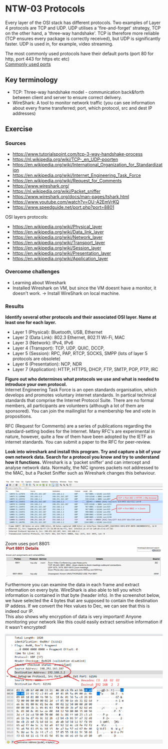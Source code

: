 # NTW-03 Protocols
Every layer of the OSI stack has different protocols. Two examples of Layer 4 protocols are TCP and UDP.
UDP utilises a 'fire-and-forget' strategy, TCP on the other hand, a 'three-way handshake'. TCP is therefore more reliable (TCP ensures every package is correctly received), but UDP is significantly faster.
UDP is used in, for example, video streaming. 

The most commonly used protocols have their default ports (port 80 for http, port 443 for https etc etc)  
[Commonly used ports](https://nl.wikipedia.org/wiki/TCP-_en_UDP-poorten)

## Key terminology
- TCP: Three-way handshake model - communication back&forth between client and server to ensure correct delivery.
- WireShark: A tool to monitor network traffic (you can see information about every frame transferred; port, which protocol, src and dest IP addresses)


## Exercise
### Sources
- https://www.tutorialspoint.com/tcp-3-way-handshake-process
- https://nl.wikipedia.org/wiki/TCP-_en_UDP-poorten
- https://en.wikipedia.org/wiki/International_Organization_for_Standardization
- https://en.wikipedia.org/wiki/Internet_Engineering_Task_Force
- https://en.wikipedia.org/wiki/Request_for_Comments
- https://www.wireshark.org/
- https://nl.wikipedia.org/wiki/Packet_sniffer
- https://www.wireshark.org/docs/man-pages/tshark.html
- https://www.youtube.com/watch?v=OU-A2EmVrKQ
- https://www.speedguide.net/port.php?port=8801


OSI layers protocols:
- https://en.wikipedia.org/wiki/Physical_layer
- https://en.wikipedia.org/wiki/Data_link_layer
- https://en.wikipedia.org/wiki/Network_layer
- https://en.wikipedia.org/wiki/Transport_layer
- https://en.wikipedia.org/wiki/Session_layer
- https://en.wikipedia.org/wiki/Presentation_layer
- https://en.wikipedia.org/wiki/Application_layer

### Overcome challenges
- Learning about Wireshark
- Installed Wireshark on VM, but since the VM doesnt have a monitor, it doesn't work. -> Install WireShark on local machine.

### Results
**Identify several other protocols and their associated OSI layer. Name at least one for each layer.**
- Layer 1 (Physical): Bluetooth, USB, Ethernet  
- Layer 2 (Data Link):  802.3 Ethernet, 802.11 Wi-Fi, MAC  
- Layer 3 (Network):  IPv4, IPv6
- Layer 4 (Transport): TCP, UDP, QUIC, DCCP, 
- Layer 5 (Session): RPC, PAP, RTCP, SOCKS, SMPP (lots of layer 5 protocols are obsolete) 
- Layer 6 (Presentation): NCP, NDR
- Layer 7 (Application): HTTP, HTTPS, DHCP, FTP, SMTP, POP, PTP, IRC

**Figure out who determines what protocols we use and what is needed to introduce your own protocol.**  
Internet Engineering Task Force is an open standards organisation, which develops and promotes voluntary internet standards. In partical technical standards that comprise the Internet Protocol Suite. There are no formal members, all participants are volunteers (although a lot of them are sponsored). You can join the mailinglist for a membership fee and vote in propositions.

RFC (Request for Comments) are a series of publications regarding the standard-setting bodies for the Internet. Many RFC's are experimental in nature, however, quite a few of them have been adopted by the IETF as internet standards. You can submit a paper to the RFC for peer-review.

**Look into wireshark and install this program. Try and capture a bit of your own network data. Search for a protocol you know and try to understand how it functions.**
Wireshark is a 'packet sniffer' and can intercept and analyse network data. Normally, the NIC ignores packets not addressed to the MAC, but a Packet Sniffer such as Wireshark changes this behaviour.

![NTW-03 WireShark](../00_includes/NTW/NTW-03_1.png)  

Zoom uses port 8801:
![NTW-03 Zoom Port](../00_includes/NTW/NTW-03_2.png)  

Furthermore you can examine the data in each frame and extract information on every byte. WireShark is also able to tell you which information is contained in that byte (header info).  In the screenshot below, we have selected the 4 bytes that are supposed to contain the destination IP addess. If we convert the Hex values to Dec, we can see that this is indeed our IP.  
This also shows why encryption of data is very important! Anyone monitoring your network like this could easily extract sensitive information if it wasn't encrypted!

![NTW-03 package](../00_includes/NTW/NTW-03_3.png)  


